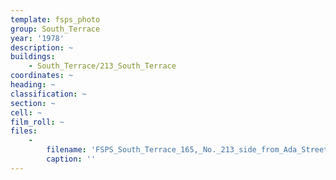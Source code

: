 ```yaml
---
template: fsps_photo
group: South_Terrace
year: '1978'
description: ~
buildings:
    - South_Terrace/213_South_Terrace
coordinates: ~
heading: ~
classification: ~
section: ~
cell: ~
film_roll: ~
files:
    -
        filename: 'FSPS_South_Terrace_165,_No._213_side_from_Ada_Street,_16-4-F_1978.png'
        caption: ''
---
```

